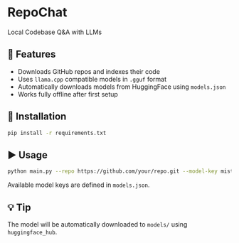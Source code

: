 # RepoChat
Local Codebase Q&A with LLMs

## 🧰 Features

- Downloads GitHub repos and indexes their code
- Uses `llama.cpp` compatible models in `.gguf` format
- Automatically downloads models from HuggingFace using `models.json`
- Works fully offline after first setup

## 🚀 Installation

```bash
pip install -r requirements.txt
```

## ▶️ Usage

```bash
python main.py --repo https://github.com/your/repo.git --model-key mistral
```

Available model keys are defined in `models.json`.

## 💡 Tip

The model will be automatically downloaded to `models/` using `huggingface_hub`.
